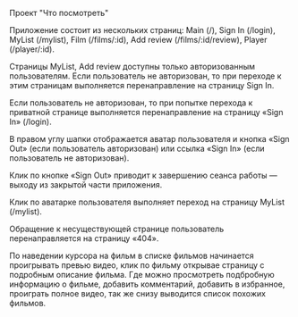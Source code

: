 Проект "Что посмотреть"

Приложение состоит из нескольких страниц: Main (/), Sign In (/login), MyList (/mylist), Film (/films/:id), Add review (/films/:id/review), Player (/player/:id).

Страницы MyList, Add review доступны только авторизованным пользователям. Если пользователь не авторизован, то при переходе к этим страницам выполняется перенаправление на страницу Sign In.

Если пользователь не авторизован, то при попытке перехода к приватной странице выполняется перенаправление на страницу «Sign In» (/login).

В правом углу шапки отображается аватар пользователя и кнопка «Sign Out» (если пользователь авторизован) или ссылка «Sign In» (если пользователь не авторизован).

Клик по кнопке «Sign Out» приводит к завершению сеанса работы — выходу из закрытой части приложения.

Клик по аватарке пользователя выполняет переход на страницу MyList (/mylist).

Обращение к несуществующей странице пользователь перенаправляется на страницу «404».

По наведении курсора на фильм в списке фильмов начинается проигрывать превью видео, клик по фильму открывае страницу с подробным описание фильма. Где можно просмотреть подбробную информацию о фильме, добавить комментарий, добавить в избранное, проиграть полное видео, так же снизу выводится список похожих фильмов.